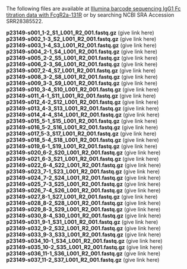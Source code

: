 The following files are available at [Illumina barcode sequencing IgG1 Fc titration data with FcgR2a-131R](https://www.ncbi.nlm.nih.gov/sra/SRX23990361[accn]) or by searching NCBI SRA Accession SRR28385522.

**p23149-s001_1-2_S1_L001_R2_001.fastq.gz** (give link here)<br>
**p23149-s002_1-3_S2_L001_R2_001.fastq.gz** (give link here)<br>
**p23149-s003_1-4_S3_L001_R2_001.fastq.gz** (give link here)<br>
**p23149-s004_2-1_S4_L001_R2_001.fastq.gz** (give link here)<br>
**p23149-s005_2-2_S5_L001_R2_001.fastq.gz** (give link here)<br>
**p23149-s006_2-3_S6_L001_R2_001.fastq.gz** (give link here)<br>
**p23149-s007_2-4_S7_L001_R2_001.fastq.gz** (give link here)<br>
**p23149-s008_3-2_S8_L001_R2_001.fastq.gz** (give link here)<br>
**p23149-s009_3-3_S9_L001_R2_001.fastq.gz** (give link here)<br>
**p23149-s010_3-4_S10_L001_R2_001.fastq.gz** (give link here)<br>
**p23149-s011_4-1_S11_L001_R2_001.fastq.gz** (give link here)<br>
**p23149-s012_4-2_S12_L001_R2_001.fastq.gz** (give link here)<br>
**p23149-s013_4-3_S13_L001_R2_001.fastq.gz** (give link here)<br>
**p23149-s014_4-4_S14_L001_R2_001.fastq.gz** (give link here)<br>
**p23149-s015_5-1_S15_L001_R2_001.fastq.gz** (give link here)<br>
**p23149-s016_5-2_S16_L001_R2_001.fastq.gz** (give link here)<br>
**p23149-s017_5-3_S17_L001_R2_001.fastq.gz** (give link here)<br>
**p23149-s018_5-4_S18_L001_R2_001.fastq.gz** (give link here)<br>
**p23149-s019_6-1_S19_L001_R2_001.fastq.gz** (give link here)<br>
**p23149-s020_6-2_S20_L001_R2_001.fastq.gz** (give link here)<br>
**p23149-s021_6-3_S21_L001_R2_001.fastq.gz** (give link here)<br>
**p23149-s022_6-4_S22_L001_R2_001.fastq.gz** (give link here)<br>
**p23149-s023_7-1_S23_L001_R2_001.fastq.gz** (give link here)<br>
**p23149-s024_7-2_S24_L001_R2_001.fastq.gz** (give link here)<br>
**p23149-s025_7-3_S25_L001_R2_001.fastq.gz** (give link here)<br>
**p23149-s026_7-4_S26_L001_R2_001.fastq.gz** (give link here)<br>
**p23149-s027_8-1_S27_L001_R2_001.fastq.gz** (give link here)<br>
**p23149-s028_8-2_S28_L001_R2_001.fastq.gz** (give link here)<br>
**p23149-s029_8-3_S29_L001_R2_001.fastq.gz** (give link here)<br>
**p23149-s030_8-4_S30_L001_R2_001.fastq.gz** (give link here)<br>
**p23149-s031_9-1_S31_L001_R2_001.fastq.gz** (give link here)<br>
**p23149-s032_9-2_S32_L001_R2_001.fastq.gz** (give link here)<br>
**p23149-s033_9-3_S33_L001_R2_001.fastq.gz** (give link here)<br>
**p23149-s034_10-1_S34_L001_R2_001.fastq.gz** (give link here)<br>
**p23149-s035_10-2_S35_L001_R2_001.fastq.gz** (give link here)<br>
**p23149-s036_11-1_S36_L001_R2_001.fastq.gz** (give link here)<br>
**p23149-s037_11-2_S37_L001_R2_001.fastq.gz** (give link here)<br>
